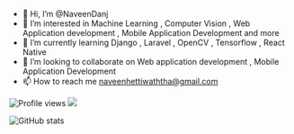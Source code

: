 - 👋 Hi, I’m @NaveenDanj
- 👀 I’m interested in Machine Learning , Computer Vision , Web Application development , Mobile Application Development and more
- 🌱 I’m currently learning Django , Laravel , OpenCV , Tensorflow , React Native
- 💞️ I’m looking to collaborate on Web application development , Mobile Application Development
- 📫 How to reach me naveenhettiwaththa@gmail.com

![Profile views](https://gpvc.arturio.dev/NaveenDanj)  <img src="https://img.shields.io/github/followers/NaveenDanj?label=Follow" style=" float:left, margin-right:10px" />

![GitHub stats](https://github-readme-stats.vercel.app/api?username=NaveenDanj&show_icons=true&hide_border=true)


<!---
NaveenDanj/NaveenDanj is a ✨ special ✨ repository because its `README.md` (this file) appears on your GitHub profile.
You can click the Preview link to take a look at your changes.
--->
